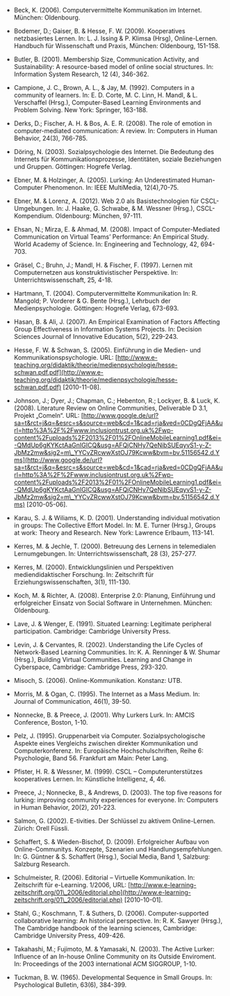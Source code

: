 <!-- filename: 99_Literatur.md -->
<!-- title: Literatur -->

- Beck, K. (2006). Computervermittelte Kommunikation im Internet. München: Oldenbourg.

- Bodemer, D.; Gaiser, B. & Hesse, F. W. (2009). Kooperatives netzbasiertes Lernen. In: L. J. Issing & P. Klimsa (Hrsg), Online-Lernen. Handbuch für Wissenschaft und Praxis, München: Oldenbourg, 151-158.

- Butler, B. (2001). Membership Size, Communication Activity, and Sustainability: A resource-based model of online social structures. In: Information System Research, 12 (4), 346-362.

- Campione, J. C., Brown, A. L., & Jay, M. (1992). Computers in a community of learners. In: E. D. Corte, M. C. Linn, H. Mandl, & L. Verschaffel (Hrsg.), Computer-Based Learning Environments and Problem Solving. New York: Springer, 163-188.

- Derks, D.; Fischer, A. H. & Bos, A. E. R. (2008). The role of emotion in computer-mediated communication: A review. In: Computers in Human Behavior, 24(3), 766-785.

- Döring, N. (2003). Sozialpsychologie des Internet. Die Bedeutung des Internets für Kommunikationsprozesse, Identitäten, soziale Beziehungen und Gruppen. Göttingen: Hogrefe Verlag.

- Ebner, M. & Holzinger, A. (2005). Lurking: An Underestimated Human-Computer Phenomenon. In: IEEE MultiMedia, 12(4),70-75.

- Ebner, M. & Lorenz, A. (2012). Web 2.0 als Basistechnologien für CSCL-Umgebungen. In: J. Haake, G. Schwabe, & M. Wessner (Hrsg.), CSCL-Kompendium. Oldenbourg: München, 97-111.

- Ehsan, N.; Mirza, E. & Ahmad, M. (2008). Impact of Computer-Mediated Communication on Virtual Teams’ Performance: An Empirical Study. World Academy of Science. In: Engineering and Technology, 42, 694-703.

- Gräsel, C.; Bruhn, J.; Mandl, H. & Fischer, F. (1997). Lernen mit Computernetzen aus konstruktivistischer Perspektive. In: Unterrichtswissenschaft, 25, 4-18.

- Hartmann, T. (2004). Computervermittelte Kommunikation In: R. Mangold; P. Vorderer & G. Bente (Hrsg.), Lehrbuch der Medienpsychologie. Göttingen: Hogrefe Verlag, 673-693.

- Hasan, B. & Ali, J. (2007). An Empirical Examination of Factors Affecting Group Effectiveness in Information Systems Projects. In: Decision Sciences Journal of Innovative Education, 5(2), 229-243.

- Hesse, F. W. & Schwan, S. (2005). Einführung in die Medien- und Kommunikationspsychologie. URL: [http://www.e-teaching.org/didaktik/theorie/medienpsychologie/hesse-schwan.pdf.pdf](http://www.e-teaching.org/didaktik/theorie/medienpsychologie/hesse-schwan.pdf.pdf) \[2010-11-08].

- Johnson, J.; Dyer, J.; Chapman, C.; Hebenton, R.; Lockyer, B. & Luck, K. (2008). Literature Review on Online Communities, Deliverable D 3.1, Projekt „ComeIn“. URL: [http://www.google.de/url?sa=t&rct=j&q=&esrc=s&source=web&cd=1&cad=rja&ved=0CDgQFjAA&url=http%3A%2F%2Fwww.inclusiontrust.org.uk%2Fwp-content%2Fuploads%2F2013%2F01%2FOnlineMobileLearning1.pdf&ei=-QMdUp6gKYKctAaGnIGICQ&usg=AFQjCNHy7QeNibSUEqyvS1-y-Z-JbMz2mw&sig2=m\_YYCvZRcwwXstOJ79Kcww&bvm=bv.51156542,d.Yms](http://www.google.de/url?sa=t&rct=j&q=&esrc=s&source=web&cd=1&cad=rja&ved=0CDgQFjAA&url=http%3A%2F%2Fwww.inclusiontrust.org.uk%2Fwp-content%2Fuploads%2F2013%2F01%2FOnlineMobileLearning1.pdf&ei=-QMdUp6gKYKctAaGnIGICQ&usg=AFQjCNHy7QeNibSUEqyvS1-y-Z-JbMz2mw&sig2=m\_YYCvZRcwwXstOJ79Kcww&bvm=bv.51156542,d.Yms) \[2010-05-06].

- Karau, S. J. & Wiliams, K. D. (2001). Understanding individual motivation in groups: The Collective Effort Model. In: M. E. Turner (Hrsg.), Groups at work: Theory and Research. New York: Lawrence Erlbaum, 113-141.

- Kerres, M. & Jechle, T. (2000). Betreuung des Lernens in telemedialen Lernumgebungen. In: Unterrichtswissenschaft, 28 (3), 257-277.

- Kerres, M. (2000). Entwicklungslinien und Perspektiven mediendidaktischer Forschung. In: Zeitschrift für Erziehungswissenschaften, 3(1), 111-130.

- Koch, M. & Richter, A. (2008). Enterprise 2.0: Planung, Einführung und erfolgreicher Einsatz von Social Software in Unternehmen. München: Oldenbourg.

- Lave, J. & Wenger, E. (1991). Situated Learning: Legitimate peripheral participation. Cambridge: Cambridge University Press.

- Levin, J. & Cervantes, R. (2002). Understanding the Life Cycles of Network-Based Learning Communities. In: K. A. Renninger & W. Shumar (Hrsg.), Building Virtual Communities. Learning and Change in Cyberspace, Cambridge: Cambridge Press, 293-320.

- Misoch, S. (2006). Online-Kommunikation. Konstanz: UTB.

- Morris, M. & Ogan, C. (1995). The Internet as a Mass Medium. In: Journal of Communication, 46(1), 39-50.

- Nonnecke, B. & Preece, J. (2001). Why Lurkers Lurk. In: AMCIS Conference, Boston, 1-10.

- Pelz, J. (1995). Gruppenarbeit via Computer. Sozialpsychologische Aspekte eines Vergleichs zwischen direkter Kommunikation und Computerkonferenz. In: Europäische Hochschulschriften, Reihe 6: Psychologie, Band 56. Frankfurt am Main: Peter Lang.

- Pfister, H. R. & Wessner, M. (1999). CSCL – Computerunterstützes kooperatives Lernen. In: Künstliche Intelligenz, 4, 46.

- Preece, J.; Nonnecke, B., & Andrews, D. (2003). The top five reasons for lurking: improving community experiences for everyone. In: Computers in Human Behavior, 20(2), 201-223.

- Salmon, G. (2002). E-tivities. Der Schlüssel zu aktivem Online-Lernen. Zürich: Orell Füssli.

- Schaffert, S. & Wieden-Bischof, D. (2009). Erfolgreicher Aufbau von Online-Communitys. Konzepte, Szenarien und Handlungsempfehlungen. In: G. Güntner & S. Schaffert (Hrsg.), Social Media, Band 1, Salzburg: Salzburg Research.

- Schulmeister, R. (2006). Editorial – Virtuelle Kommunikation. In: Zeitschrift für e-Learning. 1/2006, URL: [http://www.e-learning-zeitschrift.org/01\_2006/editorial.php](http://www.e-learning-zeitschrift.org/01\_2006/editorial.php) \[2010-10-01].

- Stahl, G.; Koschmann, T. & Suthers, D. (2006). Computer-supported collaborative learning: An historical perspective. In: R. K. Sawyer (Hrsg.), The Cambridge handbook of the learning sciences, Cambridge: Cambridge University Press, 409-426.

- Takahashi, M.; Fujimoto, M. & Yamasaki, N. (2003). The Active Lurker: Influence of an In-house Online Community on its Outside Enviroment. In: Proceedings of the 2003 international ACM SIGGROUP, 1-10.

- Tuckman, B. W. (1965). Developmental Sequence in Small Groups. In: Psychological Bulletin, 63(6), 384-399.
